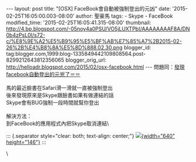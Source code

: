 \-\-- layout: post title: \"\[OSX\] FaceBook會自動被強制登出的元凶\"
date: \'2015-02-25T16:05:00.003-08:00\' author: 聖豪馬 tags: - Skype -
FaceBook modified\_time: \'2015-02-25T16:05:41.315-08:00\' thumbnail:
http://4.bp.blogspot.com/-05noy4a0PSU/VO5jLUXTPbI/AAAAAAAAF8A/DN0b4zPsL0I/s72-c/%E8%9E%A2%E5%B9%95%E5%BF%AB%E7%85%A7%2B2015-02-26%2B%E4%B8%8A%E5%8D%888.02.30.png
blogger\_id:
tag:blogger.com,1999:blog-1335849442109808564.post-8299212643812356065
blogger\_orig\_url:
http://helloadr.blogspot.com/2015/02/osx-facebook.html \-\--
問題同：[發現facebook自動登出的元兇了＝＝](http://www.mobile01.com/topicdetail.php?f=481&t=2732020)\
\
馬的最近臉書在Safari滑一滑就一直被強制登出\
後來發現原來是Skype跟臉書如果有做連結的話\
Skype會有BUG強制一段時間就幫你登出\
\
解決方法：\
到FaceBook的應用程式內把Skype取消連結\

::: {.separator style="clear: both; text-align: center;"}
[![](http://4.bp.blogspot.com/-05noy4a0PSU/VO5jLUXTPbI/AAAAAAAAF8A/DN0b4zPsL0I/s1600/%E8%9E%A2%E5%B9%95%E5%BF%AB%E7%85%A7%2B2015-02-26%2B%E4%B8%8A%E5%8D%888.02.30.png){width="640"
height="146"}](http://4.bp.blogspot.com/-05noy4a0PSU/VO5jLUXTPbI/AAAAAAAAF8A/DN0b4zPsL0I/s1600/%E8%9E%A2%E5%B9%95%E5%BF%AB%E7%85%A7%2B2015-02-26%2B%E4%B8%8A%E5%8D%888.02.30.png)
:::

\
